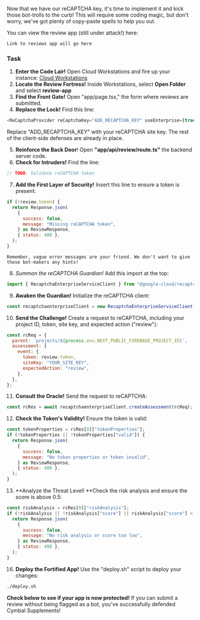Now that we have our reCAPTCHA key, it's time to implement it and kick those bot-trolls to the curb! This will require some coding magic, but don't worry, we've got plenty of copy-paste spells to help you out.

You can view the review app (still under attack!) here:

```ReviewAppLink
Link to reviews app will go here
```

### Task

1. **Enter the Code Lair!** Open Cloud Workstations and fire up your instance: [Cloud Workstations](https://console.cloud.google.com/workstations/overview)
2. **Locate the Review Fortress!** Inside Workstations, select **Open Folder** and select **review-app**
3. **Find the Front Gate!** Open "app/page.tsx," the form where reviews are submitted.
4. **Replace the Lock!** Find this line:

```javascript
<ReCaptchaProvider reCaptchaKey="ADD_RECAPTCHA_KEY" useEnterprise={true} />
```

Replace "ADD_RECAPTCHA_KEY" with your reCAPTCHA site key. The rest of the client-side defenses are already in place.

5. **Reinforce the Back Door**! Open **"app/api/review/route.ts"** the backend server code.
6. **Check for Intruders!** Find the line:

```javascript
// TODO: Validate reCAPTCHA token
```

7. **Add the First Layer of Security!** Insert this line to ensure a token is present:

```javascript
if (!review.token) {
  return Response.json(
    {
      success: false,
      message: "Missing reCAPTCHA token",
    } as ReviewResponse,
    { status: 400 },
  );
}
```

```info
Remember, vague error messages are your friend. We don't want to give those bot-makers any hints!
```

8. *Summon the reCAPTCHA Guardian!* Add this import at the top:

```javascript
import { RecaptchaEnterpriseServiceClient } from "@google-cloud/recaptcha-enterprise";
```

9. **Awaken the Guardian!** Initialize the reCAPTCHA client:

```javascript
const recaptchaenterpriseClient = new RecaptchaEnterpriseServiceClient();
```

10. **Send the Challenge!** Create a request to reCAPTCHA, including your project ID, token, site key, and expected action ("review"):

```javascript
const rcReq = {
  parent: `projects/${process.env.NEXT_PUBLIC_FIREBASE_PROJECT_ID}`,
  assessment: {
    event: {
      token: review.token,
      siteKey: "YOUR_SITE_KEY",
      expectedAction: "review",
    },
  },
};
```

11. **Consult the Oracle!** Send the request to reCAPTCHA:

```javascript
const rcRes = await recaptchaenterpriseClient.createAssessment(rcReq);
```

12. **Check the Token's Validity!** Ensure the token is valid:

```javascript
const tokenProperties = rcRes[0]["tokenProperties"];
if (!tokenProperties || !tokenProperties["valid"]) {
  return Response.json(
    {
      success: false,
      message: "No token properties or token invalid",
    } as ReviewResponse,
    { status: 400 },
  );
}
```

13. **Analyze the Threat Level! **Check the risk analysis and ensure the score is above 0.5:

```javascript
const riskAnalysis = rcRes[0]["riskAnalysis"];
if (!riskAnalysis || !riskAnalysis["score"] || riskAnalysis["score"] < 0.5) {
  return Response.json(
    {
      success: false,
      message: "No risk analysis or score too low",
    } as ReviewResponse,
    { status: 400 },
  );
}
```

16. **Deploy the Fortified App!** Use the "deploy.sh" script to deploy your changes:


```sh
./deploy.sh
```

**Check below to see if your app is now protected!** If you can submit a review without being flagged as a bot, you've successfully defended Cymbal Supplements!
